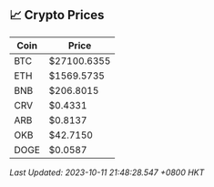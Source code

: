 ## 📈 Crypto Prices

| Coin | Price |
| ---- | ----- |
| BTC | $27100.6355 |
| ETH | $1569.5735 |
| BNB | $206.8015 |
| CRV | $0.4331 |
| ARB | $0.8137 |
| OKB | $42.7150 |
| DOGE | $0.0587 |

_Last Updated: 2023-10-11 21:48:28.547 +0800 HKT_